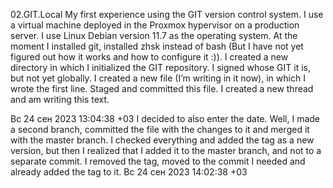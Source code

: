 02.GIT.Local 
My first experience using the GIT version control system.
I use a virtual machine deployed in the Proxmox hypervisor on a production server.
I use Linux Debian version 11.7 as the operating system.
At the moment I installed git, installed zhsk instead of bash (But I have not yet figured out how it
works and how to configure it :)). I created a new directory in which I initialized the GIT repository.
I signed whose GIT it is, but not yet globally. I created a new file (I’m writing in it now), in which
I wrote the first line. Staged and committed this file. I created a new thread and am writing this text.

Вс 24 сен 2023 13:04:38 +03
I decided to also enter the date. Well, I made a second branch, committed the file with the changes 
to it and merged it with the master branch. I checked everything and added the tag as a new version, 
but then I realized that I added it to the master branch, and not to a separate commit. 
I removed the tag, moved to the commit I needed and already added the tag to it.
Вс 24 сен 2023 14:02:38 +03
